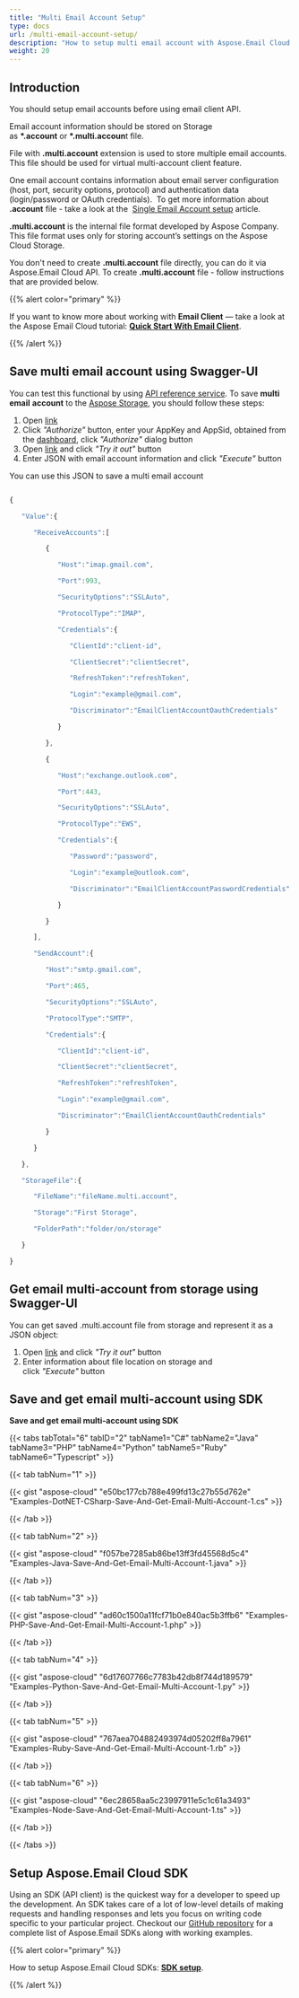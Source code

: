 ```yaml
---
title: "Multi Email Account Setup"
type: docs
url: /multi-email-account-setup/
description: "How to setup multi email account with Aspose.Email Cloud API. What is .multi.account file format?"
weight: 20
---
```


## **Introduction**
You should setup email accounts before using email client API.

Email account information should be stored on Storage as **\*.account** or **\*.multi.accoun**t file.

File with **.multi.account** extension is used to store multiple email accounts. This file should be used for virtual multi-account client feature.

One email account contains information about email server configuration (host, port, security options, protocol) and authentication data (login/password or OAuth credentials).  To get more information about **.account** file - take a look at the  [Single Email Account setup](https://docs.aspose.cloud/display/LGIS/Single+Email+Account+setup) article.

**.multi.account** is the internal file format developed by Aspose Company. This file format uses only for storing account’s settings on the Aspose Cloud Storage. 

You don't need to create **.multi.account** file directly, you can do it via Aspose.Email Cloud API. To create **.multi.account** file - follow instructions that are provided below.

{{% alert color="primary" %}} 

If you want to know more about working with **Email Client** — take a look at the Aspose Email Cloud tutorial: [**Quick Start With Email Client**](/emailcloud/quick-start-with-email-client/).

{{% /alert %}} 
## **Save multi email account using Swagger-UI**
You can test this functional by using [API reference service](https://apireference.aspose.cloud/email/). To save **multi email** **account** to the [Aspose Storage](https://apireference.aspose.cloud/storage/), you should follow these steps:

1. Open [link](https://apireference.aspose.cloud/email/)
1. Click *"Authorize"* button, enter your AppKey and AppSid, obtained from the [dashboard](https://dashboard.aspose.cloud/), click *"Authorize"* dialog button
1. Open [link](https://apireference.aspose.cloud/email/#/EmailClient/SaveEmailClientMultiAccount) and click *"Try it out"* button
1. Enter JSON with email account information and click *"Execute"* button


You can use this JSON to save a multi email account

```javascript

{

   "Value":{

      "ReceiveAccounts":[

         {

            "Host":"imap.gmail.com",

            "Port":993,

            "SecurityOptions":"SSLAuto",

            "ProtocolType":"IMAP",

            "Credentials":{

               "ClientId":"client-id",

               "ClientSecret":"clientSecret",

               "RefreshToken":"refreshToken",

               "Login":"example@gmail.com",

               "Discriminator":"EmailClientAccountOauthCredentials"

            }

         },

         {

            "Host":"exchange.outlook.com",

            "Port":443,

            "SecurityOptions":"SSLAuto",

            "ProtocolType":"EWS",

            "Credentials":{

               "Password":"password",

               "Login":"example@outlook.com",

               "Discriminator":"EmailClientAccountPasswordCredentials"

            }

         }

      ],

      "SendAccount":{

         "Host":"smtp.gmail.com",

         "Port":465,

         "SecurityOptions":"SSLAuto",

         "ProtocolType":"SMTP",

         "Credentials":{

            "ClientId":"client-id",

            "ClientSecret":"clientSecret",

            "RefreshToken":"refreshToken",

            "Login":"example@gmail.com",

            "Discriminator":"EmailClientAccountOauthCredentials"

         }

      }

   },

   "StorageFile":{

      "FileName":"fileName.multi.account",

      "Storage":"First Storage",

      "FolderPath":"folder/on/storage"

   }

}

```

## **Get email multi-account from storage using Swagger-UI**
You can get saved .multi.account file from storage and represent it as a JSON object:

1. Open [link](https://apireference.aspose.cloud/email/#/EmailClient/GetEmailClientMultiAccount) and click *"Try it out"* button
1. Enter information about file location on storage and click *"Execute"* button
## **Save and get email multi-account using SDK**
**Save and get email multi-account using SDK**

{{< tabs tabTotal="6" tabID="2" tabName1="C#" tabName2="Java" tabName3="PHP" tabName4="Python" tabName5="Ruby" tabName6="Typescript" >}}

{{< tab tabNum="1" >}}

{{< gist "aspose-cloud" "e50bc177cb788e499fd13c27b55d762e" "Examples-DotNET-CSharp-Save-And-Get-Email-Multi-Account-1.cs" >}}

{{< /tab >}}

{{< tab tabNum="2" >}}

{{< gist "aspose-cloud" "f057be7285ab86be13ff3fd45568d5c4" "Examples-Java-Save-And-Get-Email-Multi-Account-1.java" >}}

{{< /tab >}}

{{< tab tabNum="3" >}}

{{< gist "aspose-cloud" "ad60c1500a11fcf71b0e840ac5b3ffb6" "Examples-PHP-Save-And-Get-Email-Multi-Account-1.php" >}}

{{< /tab >}}

{{< tab tabNum="4" >}}

{{< gist "aspose-cloud" "6d17607766c7783b42db8f744d189579" "Examples-Python-Save-And-Get-Email-Multi-Account-1.py" >}}

{{< /tab >}}

{{< tab tabNum="5" >}}

{{< gist "aspose-cloud" "767aea704882493974d05202ff8a7961" "Examples-Ruby-Save-And-Get-Email-Multi-Account-1.rb" >}}

{{< /tab >}}

{{< tab tabNum="6" >}}

{{< gist "aspose-cloud" "6ec28658aa5c23997911e5c1c61a3493" "Examples-Node-Save-And-Get-Email-Multi-Account-1.ts" >}}

{{< /tab >}}

{{< /tabs >}}
## **Setup Aspose.Email Cloud SDK**
Using an SDK (API client) is the quickest way for a developer to speed up the development. An SDK takes care of a lot of low-level details of making requests and handling responses and lets you focus on writing code specific to your particular project. Checkout our [GitHub repository](https://github.com/aspose-email-cloud) for a complete list of Aspose.Email SDKs along with working examples.

{{% alert color="primary" %}} 

How to setup Aspose.Email Cloud SDKs: [**SDK setup**](/emailcloud/sdk-setup/).

{{% /alert %}}
